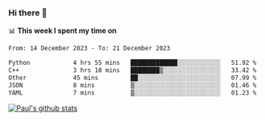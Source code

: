 ### Hi there 👋

📊 **This week I spent my time on**
<!--START_SECTION:waka-->

```txt
From: 14 December 2023 - To: 21 December 2023

Python            4 hrs 55 mins   █████████████░░░░░░░░░░░░   51.92 %
C++               3 hrs 10 mins   ████████▒░░░░░░░░░░░░░░░░   33.42 %
Other             45 mins         ██░░░░░░░░░░░░░░░░░░░░░░░   07.99 %
JSON              8 mins          ▒░░░░░░░░░░░░░░░░░░░░░░░░   01.46 %
YAML              7 mins          ▒░░░░░░░░░░░░░░░░░░░░░░░░   01.23 %
```

<!--END_SECTION:waka-->


[![Paul's github stats](https://github-readme-stats.vercel.app/api?username=mickeyouyou&theme=dracula&show_icons=true)](https://github.com/anuraghazra/github-readme-stats)
